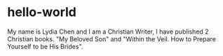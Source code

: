 # hello-world
My name is Lydia Chen and I am a Christian Writer, I have published 2 Christian books. "My Beloved Son" and "Within the Veil. How to Prepare Yourself to be His Brides".
